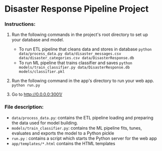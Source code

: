 # Disaster Response Pipeline Project

### Instructions:
1. Run the following commands in the project's root directory to set up your database and model.

    - To run ETL pipeline that cleans data and stores in database
        `python data/process_data.py data/disaster_messages.csv data/disaster_categories.csv data/DisasterResponse.db`
    - To run ML pipeline that trains classifier and saves
        `python models/train_classifier.py data/DisasterResponse.db models/classifier.pkl`

2. Run the following command in the app's directory to run your web app.
    `python run.py`

3. Go to http://0.0.0.0:3001/

### File description:
- `data/process_data.py`: contains the ETL pipeline loading and preparing the data used for model building.
- `models/train_classifier.py`: contains the ML pipeline fits, tunes, evaluates and exports the model to a Python pickle
- `run.py` : contains a script which starts the Python server for the web app
- `app/templates/*.html` contains the HTML templates
